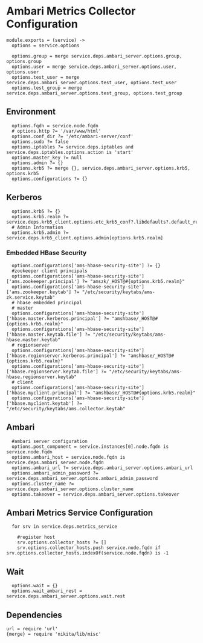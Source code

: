 
# Ambari Metrics Collector Configuration

    module.exports = (service) ->
      options = service.options

      options.group = merge service.deps.ambari_server.options.group, options.group
      options.user = merge service.deps.ambari_server.options.user, options.user
      options.test_user = merge service.deps.ambari_server.options.test_user, options.test_user
      options.test_group = merge service.deps.ambari_server.options.test_group, options.test_group

## Environment

      options.fqdn = service.node.fqdn
      # options.http ?= '/var/www/html'
      options.conf_dir ?= '/etc/ambari-server/conf'
      options.sudo ?= false
      options.iptables ?= service.deps.iptables and service.deps.iptables.options.action is 'start'
      options.master_key ?= null
      options.admin ?= {}
      options.krb5 ?= merge {}, service.deps.ambari_server.options.krb5, options.krb5
      options.configurations ?= {}

## Kerberos


      options.krb5 ?= {}
      options.krb5.realm ?= service.deps.krb5_client.options.etc_krb5_conf?.libdefaults?.default_realm
      # Admin Information
      options.krb5.admin ?= service.deps.krb5_client.options.admin[options.krb5.realm]

### Embedded HBase Security

      options.configurations['ams-hbase-security-site'] ?= {}
      #zookeeper client principals
      options.configurations['ams-hbase-security-site']['ams.zookeeper.principal'] ?= "amszk/_HOST@#{options.krb5.realm}"
      options.configurations['ams-hbase-security-site']['ams.zookeeper.keytab'] ?= "/etc/security/keytabs/ams-zk.service.keytab"
      # hbase embedded principal
      # master
      options.configurations['ams-hbase-security-site']['hbase.master.kerberos.principal'] ?= "amshbase/_HOST@#{options.krb5.realm}"
      options.configurations['ams-hbase-security-site']['hbase.master.keytab.file'] ?= "/etc/security/keytabs/ams-hbase.master.keytab"
      # regionserver
      options.configurations['ams-hbase-security-site']['hbase.regionserver.kerberos.principal'] ?= "amshbase/_HOST@#{options.krb5.realm}"
      options.configurations['ams-hbase-security-site']['hbase.regionserver.keytab.file'] ?= "/etc/security/keytabs/ams-hbase.regionserver.keytab"
      # client
      options.configurations['ams-hbase-security-site']['hbase.myclient.principal'] ?= "amshbase/_HOST@#{options.krb5.realm}"
      options.configurations['ams-hbase-security-site']['hbase.myclient.keytab'] ?= "/etc/security/keytabs/ams.collector.keytab"


## Ambari

      #ambari server configuration
      options.post_component = service.instances[0].node.fqdn is service.node.fqdn
      options.ambari_host = service.node.fqdn is service.deps.ambari_server.node.fqdn
      options.ambari_url ?= service.deps.ambari_server.options.ambari_url
      options.ambari_admin_password ?= service.deps.ambari_server.options.ambari_admin_password
      options.cluster_name ?= service.deps.ambari_server.options.cluster_name
      options.takeover = service.deps.ambari_server.options.takeover

## Ambari Metrics Service Configuration

      for srv in service.deps.metrics_service

        #register host
        srv.options.collector_hosts ?= []
        srv.options.collector_hosts.push service.node.fqdn if srv.options.collector_hosts.indexOf(service.node.fqdn) is -1

## Wait

      options.wait = {}
      options.wait_ambari_rest = service.deps.ambari_server.options.wait.rest

## Dependencies

    url = require 'url'
    {merge} = require 'nikita/lib/misc'
